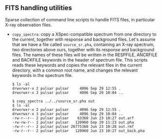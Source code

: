 FITS handling utilities
-----------------------

Sparse collection of command line scripts to handle FITS files, in particular
X-ray observation files.

+ `copy_spectra`: copy a XSpec-compatible spectrum from one directory to
    the current, together with response and background files. Let's assume that
    we have a file called `source_sr.pha`, containing an X-ray spectrum, two
    directories above ours, together with its response and background files.
    The names of these files will be written in the RESPFILE, ANCRFILE and
    BACKFILE keywords in the header of spectrum file. This scripts reads these
    keywords and copies the relevant files in the current directory, with a
    common root name, and changes the relevant keywords in the spectrum file.


    ```
    $ ls -al
    drwxrwxr-x 2 pulsar pulsar     4096 Sep 29 12:55 .
    drwxrwxr-x 3 pulsar pulsar     4096 Sep 29 10:04 ..

    $ copy_spectra ../../source_sr.pha out
    $ ls -al
    drwxrwxr-x 2 pulsar pulsar     4096 Sep 29 12:55 .
    drwxrwxr-x 3 pulsar pulsar     4096 Sep 29 10:04 ..
    -rw-r--r-- 2 pulsar pulsar    63360 Jun 23 10:27 out.arf
    -rw-rw-r-- 1 pulsar pulsar   120960 Sep 29 11:23 out.pha
    -rw-r--r-- 2 pulsar pulsar 26775360 Jun 23 10:28 out.rmf
    -rw-r--r-- 2 pulsar pulsar   120960 Jun 23 10:27 out_back.pha
    ```
